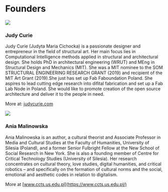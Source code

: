 
# Founders


![](./assets/judycurie200.jpg)
### **Judy Curie**

Judy Curie (Judyta Maria Cichocka) is a passionate designer and entrepreneur in the field of structural art. Her main focus lies in Computational Intelligence methods applied in structural and architectural design. She holds PhD in architectural engineering (WRUT) and MEng in Structural Design and Mechanics (MIT). She was a MIT nominee to the SOM STRUCTURAL ENGINEERING RESEARCH GRANT (2019) and recipient of the MIT Art Grant (2019).She just has set up Fab Faboundation Poland. She aspires to lead cutting edge research into difital fabrication and set up a Fab Lab Node in Poland. She would like to promote creation of the open source architecture and deliver it to the people in need. 

More at: [judycurie.com](https://judycurie.com/)

![](./assets/aniamalinowska200.jpg)
### **Ania Malinowska**

Ania Malinowska is an author, a cultural theorist and Associate Professor in Media and Cultural Studies at the Faculty of Humanities, University of Silesia (Poland), and a former Senior Fulbright Fellow at the New School of Social Research in New York. She is also a founding member of Centre for Critical Technology Studies (University of Silesia). Her research concentrates on cultural theory, love studies, digital humanities, and critical robotics – and specifically on the formation of cultural norms and the social, emotional and aesthetic codes in relation to digitalism.

More at [www.ccts.us.edu.pl](https://www.ccts.us.edu.pl/)

